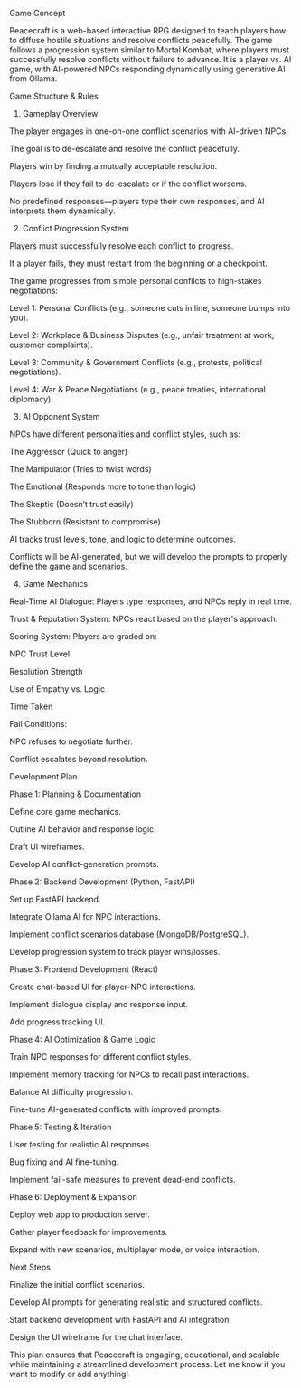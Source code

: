Game Concept

Peacecraft is a web-based interactive RPG designed to teach players how to diffuse hostile situations and resolve conflicts peacefully. The game follows a progression system similar to Mortal Kombat, where players must successfully resolve conflicts without failure to advance. It is a player vs. AI game, with AI-powered NPCs responding dynamically using generative AI from Ollama.

Game Structure & Rules

1. Gameplay Overview

The player engages in one-on-one conflict scenarios with AI-driven NPCs.

The goal is to de-escalate and resolve the conflict peacefully.

Players win by finding a mutually acceptable resolution.

Players lose if they fail to de-escalate or if the conflict worsens.

No predefined responses—players type their own responses, and AI interprets them dynamically.

2. Conflict Progression System

Players must successfully resolve each conflict to progress.

If a player fails, they must restart from the beginning or a checkpoint.

The game progresses from simple personal conflicts to high-stakes negotiations:

Level 1: Personal Conflicts (e.g., someone cuts in line, someone bumps into you).

Level 2: Workplace & Business Disputes (e.g., unfair treatment at work, customer complaints).

Level 3: Community & Government Conflicts (e.g., protests, political negotiations).

Level 4: War & Peace Negotiations (e.g., peace treaties, international diplomacy).

3. AI Opponent System

NPCs have different personalities and conflict styles, such as:

The Aggressor (Quick to anger)

The Manipulator (Tries to twist words)

The Emotional (Responds more to tone than logic)

The Skeptic (Doesn’t trust easily)

The Stubborn (Resistant to compromise)

AI tracks trust levels, tone, and logic to determine outcomes.

Conflicts will be AI-generated, but we will develop the prompts to properly define the game and scenarios.

4. Game Mechanics

Real-Time AI Dialogue: Players type responses, and NPCs reply in real time.

Trust & Reputation System: NPCs react based on the player's approach.

Scoring System: Players are graded on:

NPC Trust Level

Resolution Strength

Use of Empathy vs. Logic

Time Taken

Fail Conditions:

NPC refuses to negotiate further.

Conflict escalates beyond resolution.

Development Plan

Phase 1: Planning & Documentation

Define core game mechanics.

Outline AI behavior and response logic.

Draft UI wireframes.

Develop AI conflict-generation prompts.

Phase 2: Backend Development (Python, FastAPI)

Set up FastAPI backend.

Integrate Ollama AI for NPC interactions.

Implement conflict scenarios database (MongoDB/PostgreSQL).

Develop progression system to track player wins/losses.

Phase 3: Frontend Development (React)

Create chat-based UI for player-NPC interactions.

Implement dialogue display and response input.

Add progress tracking UI.

Phase 4: AI Optimization & Game Logic

Train NPC responses for different conflict styles.

Implement memory tracking for NPCs to recall past interactions.

Balance AI difficulty progression.

Fine-tune AI-generated conflicts with improved prompts.

Phase 5: Testing & Iteration

User testing for realistic AI responses.

Bug fixing and AI fine-tuning.

Implement fail-safe measures to prevent dead-end conflicts.

Phase 6: Deployment & Expansion

Deploy web app to production server.

Gather player feedback for improvements.

Expand with new scenarios, multiplayer mode, or voice interaction.

Next Steps

Finalize the initial conflict scenarios.

Develop AI prompts for generating realistic and structured conflicts.

Start backend development with FastAPI and AI integration.

Design the UI wireframe for the chat interface.

This plan ensures that Peacecraft is engaging, educational, and scalable while maintaining a streamlined development process. Let me know if you want to modify or add anything!
